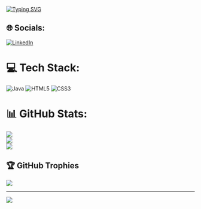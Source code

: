 <a href="https://git.io/typing-svg"><img src="https://readme-typing-svg.demolab.com?font=Fira+Code&size=20&pause=1000&background=000000&center=true&vCenter=true&width=1000&lines=Hello👋+I'm+Nuri+Sefa.;🌱I'm+a+Software+Engineer!" alt="Typing SVG" /></a>
<br />

## 🌐 Socials:
[![LinkedIn](https://img.shields.io/badge/LinkedIn-%230077B5.svg?logo=linkedin&logoColor=white)](https://linkedin.com/in/nsefa) 

# 💻 Tech Stack:
![Java](https://img.shields.io/badge/java-%23ED8B00.svg?style=for-the-badge&logo=openjdk&logoColor=white) ![HTML5](https://img.shields.io/badge/html5-%23E34F26.svg?style=for-the-badge&logo=html5&logoColor=white) ![CSS3](https://img.shields.io/badge/css3-%231572B6.svg?style=for-the-badge&logo=css3&logoColor=white)
# 📊 GitHub Stats:
![](https://github-readme-stats.vercel.app/api?username=nsefa&theme=bear&hide_border=false&include_all_commits=false&count_private=false)<br/>
![](https://github-readme-streak-stats.herokuapp.com/?user=nsefa&theme=bear&hide_border=false)<br/>
![](https://github-readme-stats.vercel.app/api/top-langs/?username=nsefa&theme=bear&hide_border=false&include_all_commits=false&count_private=false&layout=compact)

## 🏆 GitHub Trophies
![](https://github-profile-trophy.vercel.app/?username=nsefa&theme=tokyonight&no-frame=false&no-bg=true&margin-w=4)

---
[![](https://visitcount.itsvg.in/api?id=nsefa&icon=0&color=0)](https://visitcount.itsvg.in)

<!-- Proudly created with GPRM ( https://gprm.itsvg.in ) -->
